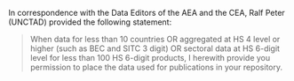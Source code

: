In correspondence with the Data Editors of the AEA and the CEA, Ralf Peter (UNCTAD) provided the following statement:

> When data for less than 10 countries OR aggregated at HS 4 level or higher (such as BEC and SITC 3 digit) OR sectoral data at HS 6-digit level for less than 100 HS 6-digit products, I herewith provide you permission to place the data used for publications in your repository. 
